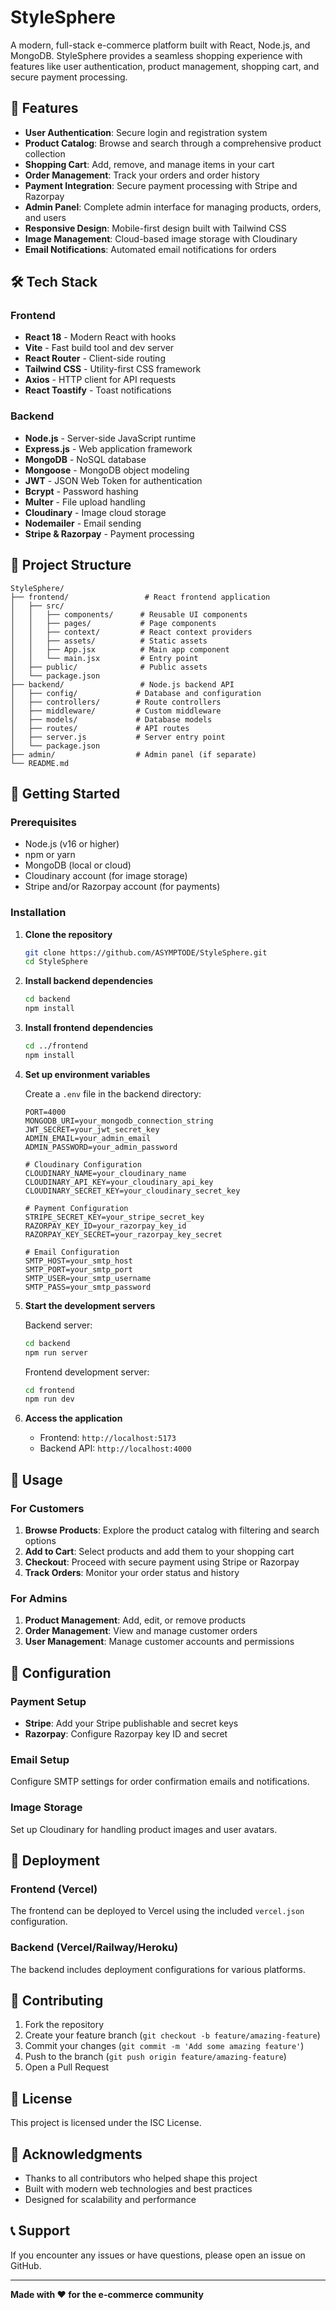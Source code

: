# StyleSphere

A modern, full-stack e-commerce platform built with React, Node.js, and MongoDB. StyleSphere provides a seamless shopping experience with features like user authentication, product management, shopping cart, and secure payment processing.

## 🚀 Features

- **User Authentication**: Secure login and registration system
- **Product Catalog**: Browse and search through a comprehensive product collection
- **Shopping Cart**: Add, remove, and manage items in your cart
- **Order Management**: Track your orders and order history
- **Payment Integration**: Secure payment processing with Stripe and Razorpay
- **Admin Panel**: Complete admin interface for managing products, orders, and users
- **Responsive Design**: Mobile-first design built with Tailwind CSS
- **Image Management**: Cloud-based image storage with Cloudinary
- **Email Notifications**: Automated email notifications for orders

## 🛠️ Tech Stack

### Frontend
- **React 18** - Modern React with hooks
- **Vite** - Fast build tool and dev server
- **React Router** - Client-side routing
- **Tailwind CSS** - Utility-first CSS framework
- **Axios** - HTTP client for API requests
- **React Toastify** - Toast notifications

### Backend
- **Node.js** - Server-side JavaScript runtime
- **Express.js** - Web application framework
- **MongoDB** - NoSQL database
- **Mongoose** - MongoDB object modeling
- **JWT** - JSON Web Token for authentication
- **Bcrypt** - Password hashing
- **Multer** - File upload handling
- **Cloudinary** - Image cloud storage
- **Nodemailer** - Email sending
- **Stripe & Razorpay** - Payment processing

## 📁 Project Structure

```
StyleSphere/
├── frontend/                 # React frontend application
│   ├── src/
│   │   ├── components/      # Reusable UI components
│   │   ├── pages/           # Page components
│   │   ├── context/         # React context providers
│   │   ├── assets/          # Static assets
│   │   ├── App.jsx          # Main app component
│   │   └── main.jsx         # Entry point
│   ├── public/              # Public assets
│   └── package.json
├── backend/                 # Node.js backend API
│   ├── config/             # Database and configuration
│   ├── controllers/        # Route controllers
│   ├── middleware/         # Custom middleware
│   ├── models/             # Database models
│   ├── routes/             # API routes
│   ├── server.js           # Server entry point
│   └── package.json
├── admin/                  # Admin panel (if separate)
└── README.md
```

## 🚀 Getting Started

### Prerequisites

- Node.js (v16 or higher)
- npm or yarn
- MongoDB (local or cloud)
- Cloudinary account (for image storage)
- Stripe and/or Razorpay account (for payments)

### Installation

1. **Clone the repository**
   ```bash
   git clone https://github.com/ASYMPTODE/StyleSphere.git
   cd StyleSphere
   ```

2. **Install backend dependencies**
   ```bash
   cd backend
   npm install
   ```

3. **Install frontend dependencies**
   ```bash
   cd ../frontend
   npm install
   ```

4. **Set up environment variables**
   
   Create a `.env` file in the backend directory:
   ```env
   PORT=4000
   MONGODB_URI=your_mongodb_connection_string
   JWT_SECRET=your_jwt_secret_key
   ADMIN_EMAIL=your_admin_email
   ADMIN_PASSWORD=your_admin_password
   
   # Cloudinary Configuration
   CLOUDINARY_NAME=your_cloudinary_name
   CLOUDINARY_API_KEY=your_cloudinary_api_key
   CLOUDINARY_SECRET_KEY=your_cloudinary_secret_key
   
   # Payment Configuration
   STRIPE_SECRET_KEY=your_stripe_secret_key
   RAZORPAY_KEY_ID=your_razorpay_key_id
   RAZORPAY_KEY_SECRET=your_razorpay_key_secret
   
   # Email Configuration
   SMTP_HOST=your_smtp_host
   SMTP_PORT=your_smtp_port
   SMTP_USER=your_smtp_username
   SMTP_PASS=your_smtp_password
   ```

5. **Start the development servers**
   
   Backend server:
   ```bash
   cd backend
   npm run server
   ```
   
   Frontend development server:
   ```bash
   cd frontend
   npm run dev
   ```

6. **Access the application**
   - Frontend: `http://localhost:5173`
   - Backend API: `http://localhost:4000`

## 📱 Usage

### For Customers
1. **Browse Products**: Explore the product catalog with filtering and search options
2. **Add to Cart**: Select products and add them to your shopping cart
3. **Checkout**: Proceed with secure payment using Stripe or Razorpay
4. **Track Orders**: Monitor your order status and history

### For Admins
1. **Product Management**: Add, edit, or remove products
2. **Order Management**: View and manage customer orders
3. **User Management**: Manage customer accounts and permissions

## 🔧 Configuration

### Payment Setup
- **Stripe**: Add your Stripe publishable and secret keys
- **Razorpay**: Configure Razorpay key ID and secret

### Email Setup
Configure SMTP settings for order confirmation emails and notifications.

### Image Storage
Set up Cloudinary for handling product images and user avatars.

## 🚀 Deployment

### Frontend (Vercel)
The frontend can be deployed to Vercel using the included `vercel.json` configuration.

### Backend (Vercel/Railway/Heroku)
The backend includes deployment configurations for various platforms.

## 🤝 Contributing

1. Fork the repository
2. Create your feature branch (`git checkout -b feature/amazing-feature`)
3. Commit your changes (`git commit -m 'Add some amazing feature'`)
4. Push to the branch (`git push origin feature/amazing-feature`)
5. Open a Pull Request

## 📜 License

This project is licensed under the ISC License.

## 🙏 Acknowledgments

- Thanks to all contributors who helped shape this project
- Built with modern web technologies and best practices
- Designed for scalability and performance

## 📞 Support

If you encounter any issues or have questions, please open an issue on GitHub.

---

**Made with ❤️ for the e-commerce community**
